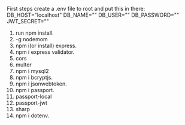 First steps 
create a .env file to root and put this in there:
DB_HOST="localhost"
DB_NAME=""
DB_USER=""
DB_PASSWORD=""
JWT_SECRET=""

1. run npm install.
2. -g nodemom
2. npm i(or install) express.
3. npm i express validator.
4. cors
5. multer
4. npm i mysql2
5. npm i bcryptjs.
6. npm i jsonwebtoken.
7. npm i passport.
8. passport-local
9. passport-jwt
8. sharp
8. npm i dotenv.